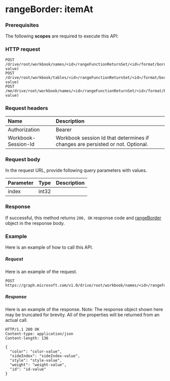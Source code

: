 # rangeBorder: itemAt


### Prerequisites
The following **scopes** are required to execute this API: 
### HTTP request
<!-- { "blockType": "ignored" } -->
```http
POST /drive/root/workbook/names/<id>/rangeFunctionReturnSet/<id>/format/borders/<id>/itemAt(index=index-value)
POST /drive/root/workbook/tables/<id>/rangeFunctionReturnSet/<id>/format/borders/<id>/itemAt(index=index-value)
POST /me/drive/root/workbook/names/<id>/rangeFunctionReturnSet/<id>/format/borders/<id>/itemAt(index=index-value)

```
### Request headers
| Name       | Description|
|:---------------|:----------|
| Authorization  | Bearer <code>|
| Workbook-Session-Id  | Workbook session Id that determines if changes are persisted or not. Optional.|

### Request body
In the request URL, provide following query parameters with values.

| Parameter	   | Type	|Description|
|:---------------|:--------|:----------|
|index|int32||

### Response
If successful, this method returns `200, OK` response code and [rangeBorder](../resources/rangeborder.md) object in the response body.

### Example
Here is an example of how to call this API.
##### Request
Here is an example of the request.
<!-- {
  "blockType": "request",
  "name": "rangeborder_itemat"
}-->
```http
POST https://graph.microsoft.com/v1.0/drive/root/workbook/names/<id>/rangeFunctionReturnSet/<id>/format/borders/<id>/itemAt
```

##### Response
Here is an example of the response. Note: The response object shown here may be truncated for brevity. All of the properties will be returned from an actual call.
<!-- {
  "blockType": "response",
  "truncated": true,
  "@odata.type": "microsoft.graph.rangeBorder"
} -->
```http
HTTP/1.1 200 OK
Content-type: application/json
Content-length: 136

{
  "color": "color-value",
  "sideIndex": "sideIndex-value",
  "style": "style-value",
  "weight": "weight-value",
  "id": "id-value"
}
```

<!-- uuid: 8fcb5dbc-d5aa-4681-8e31-b001d5168d79
2015-10-25 14:57:30 UTC -->
<!-- {
  "type": "#page.annotation",
  "description": "rangeBorder: itemAt",
  "keywords": "",
  "section": "documentation",
  "tocPath": ""
}-->